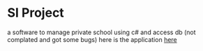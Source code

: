 # SI Project

a software to manage private school using c# and access db (not complated and got some bugs)
here is the application [here](https://github.com/Guts-BSM/PrivateShcool-System-Management)
